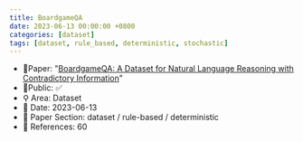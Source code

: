 ```yaml
---
title: BoardgameQA
date: 2023-06-13 00:00:00 +0800
categories: [dataset]
tags: [dataset, rule_based, deterministic, stochastic]
---
```


- 📙Paper: "[BoardgameQA: A Dataset for Natural Language Reasoning with Contradictory Information](https://www.semanticscholar.org/paper/BoardgameQA%3A-A-Dataset-for-Natural-Language-with-Kazemi-Yuan/f021aebbc4c8d38f55470ad11bfb1a2c59b788a7)"
- 🔑Public: ✅
- ⚲ Area: Dataset
- 📅 Date: 2023-06-13
- 🔎 Paper Section: dataset / rule-based / deterministic
- 📝 References: 60
